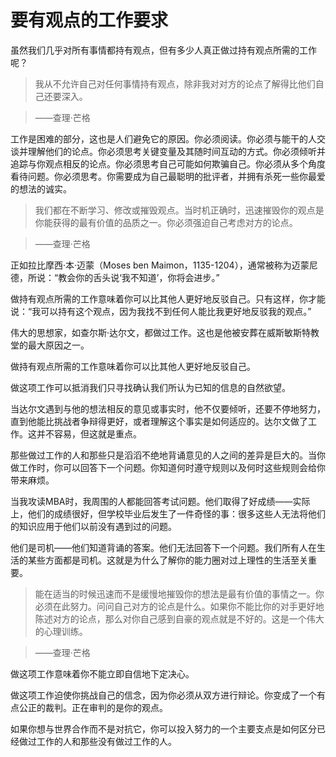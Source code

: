 # 要有观点的工作要求

虽然我们几乎对所有事情都持有观点，但有多少人真正做过持有观点所需的工作呢？

>我从不允许自己对任何事情持有观点，除非我对对方的论点了解得比他们自己还要深入。

>——查理·芒格

工作是困难的部分，这也是人们避免它的原因。你必须阅读。你必须与能干的人交谈并理解他们的论点。你必须思考关键变量及其随时间互动的方式。你必须倾听并追踪与你观点相反的论点。你必须思考自己可能如何欺骗自己。你必须从多个角度看待问题。你必须思考。你需要成为自己最聪明的批评者，并拥有杀死一些你最爱的想法的诚实。

> 我们都在不断学习、修改或摧毁观点。当时机正确时，迅速摧毁你的观点是你能获得的最有价值的品质之一。你必须强迫自己考虑对方的论点。

> ——查理·芒格

正如拉比摩西·本·迈蒙（Moses ben Maimon，1135-1204），通常被称为迈蒙尼德，所说：“教会你的舌头说‘我不知道’，你将会进步。”

做持有观点所需的工作意味着你可以比其他人更好地反驳自己。只有这样，你才能说：“我可以持有这个观点，因为我找不到任何人能比我更好地反驳我的观点。”

伟大的思想家，如查尔斯·达尔文，都做过工作。这也是他被安葬在威斯敏斯特教堂的最大原因之一。

做持有观点所需的工作意味着你可以比其他人更好地反驳自己。

做这项工作可以抵消我们只寻找确认我们所认为已知的信息的自然欲望。

当达尔文遇到与他的想法相反的意见或事实时，他不仅要倾听，还要不停地努力，直到他能比挑战者争辩得更好，或者理解这个事实是如何适应的。达尔文做了工作。这并不容易，但这就是重点。

那些做过工作的人和那些只是滔滔不绝地背诵意见的人之间的差异是巨大的。当你做工作时，你可以回答下一个问题。你知道何时遵守规则以及何时这些规则会给你带来麻烦。

当我攻读MBA时，我周围的人都能回答考试问题。他们取得了好成绩——实际上，他们的成绩很好，但学校毕业后发生了一件奇怪的事：很多这些人无法将他们的知识应用于他们以前没有遇到过的问题。

他们是司机——他们知道背诵的答案。他们无法回答下一个问题。我们所有人在生活的某些方面都是司机。这就是为什么了解你的能力圈对过上理性的生活至关重要。

>能在适当的时候迅速而不是缓慢地摧毁你的想法是最有价值的事情之一。你必须在此努力。问问自己对方的论点是什么。如果你不能比你的对手更好地陈述对方的论点，那么对你自己感到自豪的观点就是不好的。这是一个伟大的心理训练。

>——查理·芒格

做这项工作意味着你不能立即自信地下定决心。

做这项工作迫使你挑战自己的信念，因为你必须从双方进行辩论。你变成了一个有点公正的裁判。正在审判的是你的观点。

如果你想与世界合作而不是对抗它，你可以投入努力的一个主要支点是如何区分已经做过工作的人和那些没有做过工作的人。